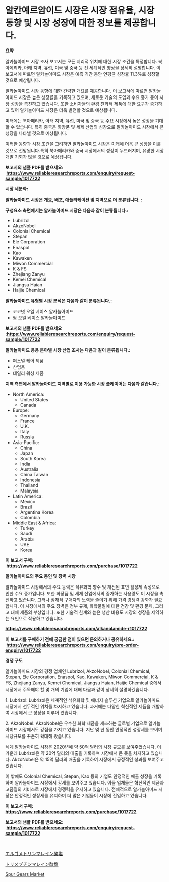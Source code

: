 <p><h1>알칸예르암이드 시장은 시장 점유율, 시장 동향 및 시장 성장에 대한 정보를 제공합니다.</h1></p><p><strong>요약</strong></p>
<p><p>알카놀아미드 시장 조사 보고서는 모든 지리적 위치에 대한 시장 조건을 특정합니다. 북아메리카, 아태 지역, 유럽, 미국 및 중국 등 전 세계적인 양상을 상세히 설명합니다. 이 보고서에 따르면 알카놀아미드 시장은 예측 기간 동안 연평균 성장률 11.3%로 성장할 것으로 예상됩니다.</p><p>알카놀아미드 시장 동향에 대한 간략한 개요를 제공합니다. 이 보고서에 따르면 알카놀아미드 시장은 높은 성장률을 기록하고 있으며, 새로운 기술의 도입과 수요 증가 등이 시장 성장을 촉진하고 있습니다. 또한 소비자들의 환경 친화적 제품에 대한 요구가 증가하고 있어 알카놀아미드 시장은 더욱 발전할 것으로 예상됩니다.</p><p>미래에는 북아메리카, 아태 지역, 유럽, 미국 및 중국 등 주요 시장에서 높은 성장을 기대할 수 있습니다. 특히 중국은 화장품 및 세제 산업의 성장으로 알카놀아미드 시장에서 큰 성장을 나타낼 것으로 예상됩니다.</p><p>이러한 동향과 시장 조건을 고려하면 알카놀아미드 시장은 미래에 더욱 큰 성장을 이룰 것으로 전망됩니다.특히 북아메리카와 중국 시장에서의 성장이 두드러지며, 유망한 시장 개발 기회가 많을 것으로 예상됩니다.</p></p>
<p><strong>보고서의 샘플 PDF를 받으세요: &nbsp;<a href="https://www.reliableresearchreports.com/enquiry/request-sample/1017722">https://www.reliableresearchreports.com/enquiry/request-sample/1017722</a></strong></p>
<p><strong>시장 세분화:</strong></p>
<p><strong> 알카놀아미드 시장은 개요, 배포, 애플리케이션 및 지역으로 더 분류됩니다. :</strong></p>
<p><strong>구성요소 측면에서는 알카놀아미드 시장은 다음과 같이 분류됩니다.:</strong></p>
<p><ul><li>Lubrizol</li><li>AkzoNobel</li><li>Colonial Chemical</li><li>Stepan</li><li>Ele Corporation</li><li>Enaspol</li><li>Kao</li><li>Kawaken</li><li>Miwon Commercial</li><li>K & FS</li><li>Zhejiang Zanyu</li><li>Kemei Chemical</li><li>Jiangsu Haian</li><li>Haijie Chemical</li></ul></p>
<p><strong> 알카놀아미드 유형별 시장 분석은 다음과 같이 분류됩니다.:</strong></p>
<p><ul><li>코코넛 오일 베이스 알카놀아미드</li><li>팜 오일 베이스 알카놀아미드</li></ul></p>
<p><strong>보고서의 샘플 PDF를 받으세요 :<a href="https://www.reliableresearchreports.com/enquiry/request-sample/1017722">https://www.reliableresearchreports.com/enquiry/request-sample/1017722</a></strong></p>
<p><strong> 알카놀아미드 응용 분야별 시장 산업 조사는 다음과 같이 분류됩니다.:</strong></p>
<p><ul><li>퍼스널 케어 제품</li><li>산업용</li><li>데일리 워싱 제품</li></ul></p>
<p><strong>지역 측면에서 알카놀아미드 지역별로 이용 가능한 시장 플레이어는 다음과 같습니다.:</strong></p>
<p><ul>
    <li>
        North America:
        <ul>
            <li>United States</li>
            <li>Canada</li>
        </ul>
    </li>
    <li>
        Europe:
        <ul>
            <li>Germany</li>
            <li>France</li>
            <li>U.K.</li>
            <li>Italy</li>
            <li>Russia</li>
        </ul>
    </li>
    <li>
        Asia-Pacific:
        <ul>
            <li>China</li>
            <li>Japan</li>
            <li>South Korea</li>
            <li>India</li>
            <li>Australia</li>
            <li>China Taiwan</li>
            <li>Indonesia</li>
            <li>Thailand</li>
            <li>Malaysia</li>
        </ul>
    </li>
    <li>
        Latin America:
        <ul>
            <li>Mexico</li>
            <li>Brazil</li>
            <li>Argentina Korea</li>
            <li>Colombia</li>
        </ul>
    </li>
    <li>
        Middle East & Africa:
        <ul>
            <li>Turkey</li>
            <li>Saudi</li>
            <li>Arabia</li>
            <li>UAE</li>
            <li>Korea</li>
        </ul>
    </li>
    </ul></p>
<p><strong>이 보고서 구매: &nbsp;<a href="https://www.reliableresearchreports.com/purchase/1017722">https://www.reliableresearchreports.com/purchase/1017722</a></strong></p>
<p><strong>알카놀아미드의 주요 동인 및 장벽 시장</strong></p>
<p><p>알카놀아미드 시장에서의 주요 동력은 석유화학 향수 및 개선된 표면 활성제 속성으로 인한 수요 증가입니다. 또한 화장품 및 세제 산업에서의 증가하는 사용량도 이 시장을 촉진하고 있습니다. 그러나 잠재적 구매자의 노력을 줄이기 위해 가격 경쟁력 강화가 필요합니다. 이 시장에서의 주요 장벽은 정부 규제, 화학물질에 대한 건강 및 환경 문제, 그리고 대체 제품의 부상입니다. 또한 기술적 한계와 높은 생산 비용도 시장의 성장을 제약하는 요인으로 작용하고 있습니다.</p></p>
<p><strong><a href="https://www.reliableresearchreports.com/alkanolamide-r1017722">https://www.reliableresearchreports.com/alkanolamide-r1017722</a></strong></p>
<p><strong>이 보고서를 구매하기 전에 궁금한 점이 있으면 문의하거나 공유하세요.: &nbsp;<a href="https://www.reliableresearchreports.com/enquiry/pre-order-enquiry/1017722">https://www.reliableresearchreports.com/enquiry/pre-order-enquiry/1017722</a></strong></p>
<p><strong>경쟁 구도</strong></p>
<p><p>알카놀아미드 시장의 경쟁 업체인 Lubrizol, AkzoNobel, Colonial Chemical, Stepan, Ele Corporation, Enaspol, Kao, Kawaken, Miwon Commercial, K & FS, Zhejiang Zanyu, Kemei Chemical, Jiangsu Haian, Haijie Chemical 중에서 시장에서 주목해야 할 몇 개의 기업에 대해 다음과 같이 상세히 설명하겠습니다.</p><p>1. Lubrizol: Lubrizol은 세계적인 석유화학 및 에너지 솔루션 기업으로 알카놀아미드 시장에서 선두적인 위치를 차지하고 있습니다. 과거에는 다양한 혁신적인 제품을 개발하여 시장에서 큰 성장을 이루어 왔습니다.</p><p>2. AkzoNobel: AkzoNobel은 우수한 화학 제품을 제조하는 글로벌 기업으로 알카놀아미드 시장에서도 강점을 가지고 있습니다. 지난 몇 년 동안 안정적인 성장세를 보이며 시장규모를 꾸준히 확대해 왔습니다.</p><p>세계 알카놀아미드 시장은 2020년에 약 50억 달러의 시장 규모를 보여주었습니다. 이 가운데 Lubrizol은 약 20억 달러의 매출을 기록하며 시장에서 큰 몫을 차지하고 있습니다. AkzoNobel은 약 15억 달러의 매출을 기록하여 시장에서 긍정적인 성과를 보여주고 있습니다.</p><p>이 밖에도 Colonial Chemical, Stepan, Kao 등의 기업도 안정적인 매출 성장을 기록하며 알카놀아미드 시장에서 강세를 보여주고 있습니다. 이들 업체들은 혁신적인 제품과 고품질의 서비스로 시장에서 경쟁력을 유지하고 있습니다. 전체적으로 알카놀아미드 시장은 안정적인 성장세를 유지하며 더 많은 기업들이 시장에 진입하고 있습니다.</p></p>
<p><strong>이 보고서 구매: &nbsp; <a href="https://www.reliableresearchreports.com/purchase/1017722">https://www.reliableresearchreports.com/purchase/1017722</a></strong></p>
<p><strong>보고서의 샘플 PDF를 받으세요: &nbsp;<a href="https://www.reliableresearchreports.com/enquiry/request-sample/1017722">https://www.reliableresearchreports.com/enquiry/request-sample/1017722</a></strong><strong></strong></p>
<p>&nbsp;</p>
<p><p><a href="https://github.com/RodHoppe07/Market-Research-Report-List-1/blob/main/234715431628.md">エルゴメトリンマレイン酸塩</a></p><p><a href="https://github.com/laurenreichert/Market-Research-Report-List-1/blob/main/468131831627.md">トリメブチンマレイン酸塩</a></p><p><a href="https://github.com/mbisetmhermsr/Market-Research-Report-List-2/blob/main/spur-gears-market.md">Spur Gears Market</a></p></p>